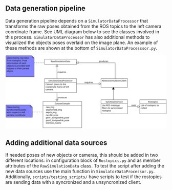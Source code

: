
## Data generation pipeline

Data generation pipeline depends on a `SimulatorDataProcessor` that transforms the raw poses obtained from the ROS topics to the left camera coordinate frame. See UML diagram below to see the classes involved in this process. `SimulatorDataProcessor` has also additional methods to visualized the objects poses overlaid on the image plane. An example of these methods are shown at the bottom of `SimulatorDataProcesssor.py`.

<img src="./UML/data_generation.png" width="800">

## Adding additional data sources

If needed poses of new objects or cameras, this should be added in two different locations: in configuration block of `Rostopics.py` and as member attributes of the `RawSimulationData` class. To test the script after adding the new data sources use the main function in `SimulatorDataProcessor.py`. Additionally, `scripts/testing_scripts/` have scripts to test if the rostopics are sending data with a syncronized and a unsyncronized client. 

